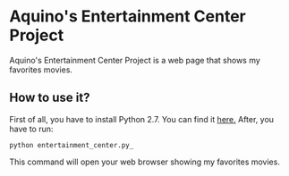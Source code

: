 # Aquino's Entertainment Center Project
Aquino's Entertainment Center Project is a web page that shows my favorites movies.

## How to use it?

First of all, you have to install Python 2.7. You can find it [here.]("https://www.python.org/downloads/")
After, you have to run:
```
python entertainment_center.py_
```
This command will open your web browser showing my favorites movies.
